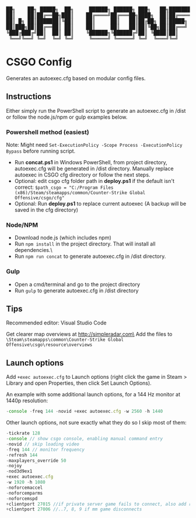 <pre>
██╗    ██╗ █████╗  ██╗     ██████╗ ██████╗ ███╗   ██╗███████╗██╗ ██████╗ 
██║    ██║██╔══██╗███║    ██╔════╝██╔═══██╗████╗  ██║██╔════╝██║██╔════╝ 
██║ █╗ ██║███████║╚██║    ██║     ██║   ██║██╔██╗ ██║█████╗  ██║██║  ███╗
██║███╗██║██╔══██║ ██║    ██║     ██║   ██║██║╚██╗██║██╔══╝  ██║██║   ██║
╚███╔███╔╝██║  ██║ ██║    ╚██████╗╚██████╔╝██║ ╚████║██║     ██║╚██████╔╝
 ╚══╝╚══╝ ╚═╝  ╚═╝ ╚═╝     ╚═════╝ ╚═════╝ ╚═╝  ╚═══╝╚═╝     ╚═╝ ╚═════╝ 
</pre>

# CSGO Config

Generates an autoexec.cfg based on modular config files.

## Instructions

Either simply run the PowerShell script to generate an autoexec.cfg in /dist or follow the node.js/npm or gulp examples below.

### Powershell method (easiest)

Note: Might need `Set-ExecutionPolicy -Scope Process -ExecutionPolicy Bypass` before running script.

* Run **concat.ps1** in Windows PowerShell, from project directory, autoexec.cfg will be generated in /dist directory. Manually replace autoexec in CSGO cfg directory or follow the next steps.
* Optional: edit csgo cfg folder path in **deploy.ps1** if the default isn't correct: `$path_csgo = "C:/Program Files (x86)/Steam/steamapps/common/Counter-Strike Global Offensive/csgo/cfg"`
* Optional: Run **deploy.ps1** to replace current autoexec (A backup will be saved in the cfg directory)

### Node/NPM

* Download node.js (which includes npm)
* Run `npm install` in the project directory. That will install all dependencies.\
* Run `npm run concat` to generate autoexec.cfg in /dist directory.

### Gulp 

* Open a cmd/terminal and go to the project directory
* Run `gulp` to generate autoexec.cfg in /dist directory

## Tips

Recommended editor: Visual Studio Code

Get clearer map overviews at http://simpleradar.com\
Add the files to `\Steam\steamapps\common\Counter-Strike Global Offensive\csgo\resource\overviews`

## Launch options

Add `+exec autoexec.cfg` to Launch options (right click the game in Steam > Library and open Properties, then click Set Launch Options).

An example with some additional launch options, for a 144 Hz monitor at 1440p resolution:

```js
-console -freq 144 -novid +exec autoexec.cfg -w 2560 -h 1440
```

Other launch options, not sure exactly what they do so I skip most of them:

```js
-tickrate 128
-console // show csgo console, enabling manual command entry
-novid // skip loading video
-freq 144 // monitor frequency
-refresh 144 
-maxplayers_override 50 
-nojoy 
-nod3d9ex1 
+exec autoexec.cfg
-w 1920 -h 1080 
-noforcemaccel 
-noforcemparms 
-noforcemspd 
+clientport 27015 //if private server game fails to connect, also add rules to firewall or disable virus protection, one might work.
+clientport 27006 //..7, 8, 9 if mm game disconnects
```
